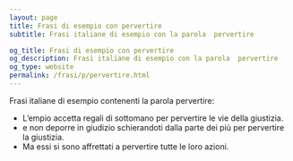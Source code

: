 ```yaml
---
layout: page
title: Frasi di esempio con pervertire 
subtitle: Frasi italiane di esempio con la parola  pervertire

og_title: Frasi di esempio con pervertire 
og_description: Frasi italiane di esempio con la parola  pervertire
og_type: website
permalink: /frasi/p/pervertire.html
---
```


Frasi italiane di esempio contenenti la parola pervertire:


- L’empio accetta regali di sottomano per pervertire le vie della giustizia.
- e non deporre in giudizio schierandoti dalla parte dei più per pervertire la giustizia.
- Ma essi si sono affrettati a pervertire tutte le loro azioni.
